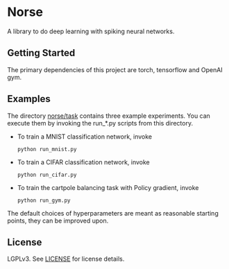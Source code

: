 # Norse

A library to do deep learning with spiking neural networks. 

## Getting Started

The primary dependencies of this project are torch, tensorflow and OpenAI gym.

## Examples

The directory [norse/task](norse/task) contains three example experiments.
You can execute them by invoking the run_*.py scripts from this directory.

- To train a MNIST classification network, invoke
    ```
    python run_mnist.py
    ```
- To train a CIFAR classification network, invoke
    ```
    python run_cifar.py
    ```
- To train the cartpole balancing task with Policy gradient, invoke
    ```
    python run_gym.py
    ```
The default choices of hyperparameters are meant as reasonable starting points,
they can be improved upon.

## License

LGPLv3. See [LICENSE](LICENSE) for license details.